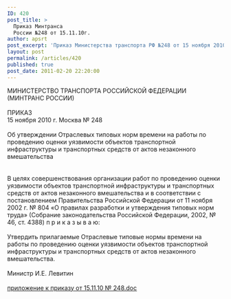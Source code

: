 ```yaml
---
ID: 420
post_title: >
  Приказ Минтранса
  России №248 от 15.11.10г.
author: apsrt
post_excerpt: 'Приказ Министерства транспорта РФ №248 от 15 ноября 2010г. &quot;Об утверждении Отраслевых типовых норм времени на работы по проведению оценки уязвимости объектов транспортной инфраструктуры и транспортных средств от актов незаконного вмешательства&quot;'
layout: post
permalink: /articles/420
published: true
post_date: 2011-02-20 22:20:00
---
```

МИНИСТЕРСТВО ТРАНСПОРТА РОССИЙСКОЙ ФЕДЕРАЦИИ<br />
(МИНТРАНС РОССИИ)<br />
<br />
ПРИКАЗ<br />
15 ноября 2010 г.	Москва	№ 248<br />
<br />
Об утверждении Отраслевых типовых норм времени на работы по проведению оценки уязвимости объектов транспортной инфраструктуры и транспортных средств от актов незаконного вмешательства<br />
<br />
<br />
В целях совершенствования организации работ по проведению оценки уязвимости объектов транспортной инфраструктуры и транспортных средств от актов незаконного вмешательства и в соответствии с постановлением Правительства Российской Федерации от 11 ноября 2002 г. № 804 «О правилах разработки и утверждения типовых норм труда» (Собрание законодательства Российской Федерации, 2002, № 46, ст. 4388) п р и к а з ы в а ю:<br />
<br />
Утвердить прилагаемые Отраслевые типовые нормы времени на работы по проведению оценки уязвимости объектов транспортной инфраструктуры и транспортных средств от актов незаконного вмешательства.<br />
<br />
Министр 			         						                     И.Е. Левитин<br />
<br />
<a href="http://www.apsrt.ru/docs/prilozhenie_k_prikazu_15-11-10_248.doc"><span style="text-decoration:underline;">приложение к приказу от 15.11.10 № 248.doc</span></a>